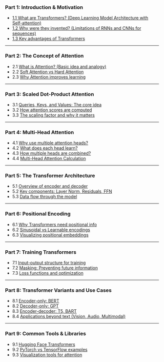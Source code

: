 ### **Part 1: Introduction & Motivation**

* [1.1 What are Transformers? (Deep Learning Model Architecture with Self-attention)](https://github.com/yangshiteng/Data-Science-Learning-Path/blob/main/deep_learning/transformer/what_is_transformer.md)
* [1.2 Why were they invented? (Limitations of RNNs and CNNs for sequences)](https://github.com/yangshiteng/Data-Science-Learning-Path/blob/main/deep_learning/transformer/why_invented.md)
* [1.3 Key advantages of Transformers](https://github.com/yangshiteng/Data-Science-Learning-Path/blob/main/deep_learning/transformer/transformer_advantage.md)

---

### **Part 2: The Concept of Attention**

* 2.1 [What is Attention? (Basic idea and analogy)](https://github.com/yangshiteng/Data-Science-Learning-Path/blob/main/deep_learning/transformer/what_is_attention.md)
* 2.2 [Soft Attention vs Hard Attention](https://github.com/yangshiteng/Data-Science-Learning-Path/blob/main/deep_learning/transformer/soft_vs_hard_attention.md)
* 2.3 [Why Attention improves learning](https://github.com/yangshiteng/Data-Science-Learning-Path/blob/main/deep_learning/transformer/why_attention_improve_learning.md)

---

### **Part 3: Scaled Dot-Product Attention**

* 3.1 [Queries, Keys, and Values: The core idea](https://github.com/yangshiteng/Data-Science-Learning-Path/blob/main/deep_learning/transformer/query_key_value.md)
* 3.2 [How attention scores are computed](https://github.com/yangshiteng/Data-Science-Learning-Path/blob/main/deep_learning/transformer/attention_score_calculation.md)
* 3.3 [The scaling factor and why it matters](https://github.com/yangshiteng/Data-Science-Learning-Path/blob/main/deep_learning/transformer/why_scale_matters.md)

---

### **Part 4: Multi-Head Attention**

* 4.1 [Why use multiple attention heads?](https://github.com/yangshiteng/Data-Science-Learning-Path/blob/main/deep_learning/transformer/why_multi_head.md)
* 4.2 [What does each head learn?](https://github.com/yangshiteng/Data-Science-Learning-Path/blob/main/deep_learning/transformer/what_each_head_learn.md)
* 4.3 [How multiple heads are combined?](https://github.com/yangshiteng/Data-Science-Learning-Path/blob/main/deep_learning/transformer/multiple_head_combine.md)
* 4.4 [Multi-Head Attention Calculation](https://github.com/yangshiteng/Data-Science-Learning-Path/blob/main/deep_learning/transformer/multi_head_calculation.md)

---

### **Part 5: The Transformer Architecture**

* 5.1 [Overview of encoder and decoder](https://github.com/yangshiteng/Data-Science-Learning-Path/blob/main/deep_learning/transformer/overview_encoder_decoder.md)
* 5.2 [Key components: Layer Norm, Residuals, FFN](https://github.com/yangshiteng/Data-Science-Learning-Path/blob/main/deep_learning/transformer/key_components.md)
* 5.3 [Data flow through the model](https://github.com/yangshiteng/Data-Science-Learning-Path/blob/main/deep_learning/transformer/transformer_data_flow.md)

---

### **Part 6: Positional Encoding**

* 6.1 [Why Transformers need positional info](https://github.com/yangshiteng/Data-Science-Learning-Path/blob/main/deep_learning/transformer/why_transformer_need_position.md)
* 6.2 [Sinusoidal vs Learnable encodings](https://github.com/yangshiteng/Data-Science-Learning-Path/blob/main/deep_learning/transformer/sinusoidal_vs_learnable_positional_encoding.md)
* 6.3 [Visualizing positional embeddings](https://github.com/yangshiteng/Data-Science-Learning-Path/blob/main/deep_learning/transformer/visualize_positional_embedding.md)

---

### **Part 7: Training Transformers**

* 7.1 [Input-output structure for training](https://github.com/yangshiteng/Data-Science-Learning-Path/blob/main/deep_learning/transformer/input_output_for_training.md)
* 7.2 [Masking: Preventing future information]()
* 7.3 [Loss functions and optimization]()

---

### **Part 8: Transformer Variants and Use Cases**

* 8.1 [Encoder-only: BERT]()
* 8.2 [Decoder-only: GPT]()
* 8.3 [Encoder-decoder: T5, BART]()
* 8.4 [Applications beyond text (Vision, Audio, Multimodal)]()

---

### **Part 9: Common Tools & Libraries**

* 9.1 [Hugging Face Transformers]()
* 9.2 [PyTorch vs TensorFlow examples]()
* 9.3 [Visualization tools for attention]()

